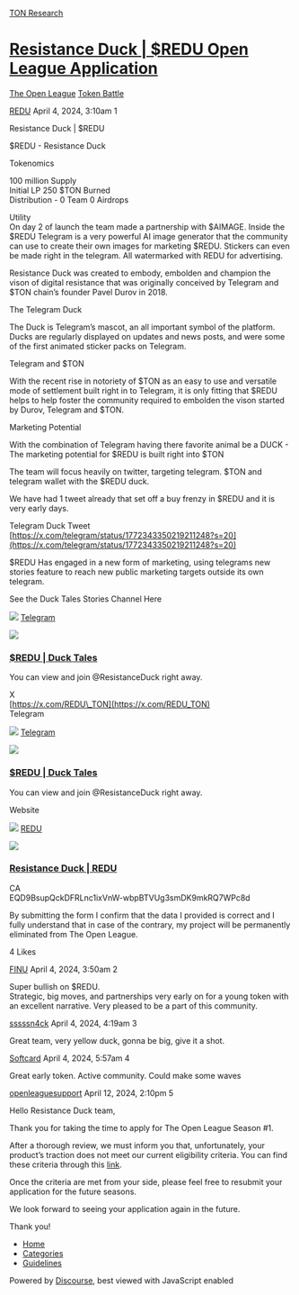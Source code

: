 [TON Research](/)

# [Resistance Duck | $REDU Open League Application](/t/resistance-duck-redu-open-league-application/5894)

[The Open League](/c/the-open-league/token-leaderboard/57)  [Token Battle](/c/the-open-league/token-leaderboard/57) 

    

[REDU](https://tonresear.ch/u/REDU)   April 4, 2024, 3:10am  1

Resistance Duck | $REDU

$REDU - Resistance Duck

Tokenomics

100 million Supply  
Initial LP 250 $TON Burned  
Distribution - 0 Team 0 Airdrops

Utility  
On day 2 of launch the team made a partnership with $AIMAGE. Inside the $REDU Telegram is a very powerful AI image generator that the community can use to create their own images for marketing $REDU. Stickers can even be made right in the telegram. All watermarked with REDU for advertising.

Resistance Duck was created to embody, embolden and champion the vison of digital resistance that was originally conceived by Telegram and $TON chain’s founder Pavel Durov in 2018.

The Telegram Duck

The Duck is Telegram’s mascot, an all important symbol of the platform. Ducks are regularly displayed on updates and news posts, and were some of the first animated sticker packs on Telegram.

Telegram and $TON

With the recent rise in notoriety of $TON as an easy to use and versatile mode of settlement built right in to Telegram, it is only fitting that $REDU helps to help foster the community required to embolden the vison started by Durov, Telegram and $TON.

Marketing Potential

With the combination of Telegram having there favorite animal be a DUCK - The marketing potential for $REDU is built right into $TON

The team will focus heavily on twitter, targeting telegram. $TON and telegram wallet with the $REDU duck.

We have had 1 tweet already that set off a buy frenzy in $REDU and it is very early days.

Telegram Duck Tweet  
[https://x.com/telegram/status/1772343350219211248?s=20](https://x.com/telegram/status/1772343350219211248?s=20)

$REDU Has engaged in a new form of marketing, using telegrams new stories feature to reach new public marketing targets outside its own telegram.

See the Duck Tales Stories Channel Here

![](https://telegram.org/img/website_icon.svg?4) [Telegram](https://t.me/ResistanceDuck)

![](https://tonresear.ch/uploads/default/original/2X/c/cf2479730f545da8630f84944093fe1583d9f5b6.jpeg)

### [$REDU | Duck Tales](https://t.me/ResistanceDuck)

You can view and join @ResistanceDuck right away.

X  
[https://x.com/REDU\_TON](https://x.com/REDU_TON)  
Telegram

![](https://telegram.org/img/website_icon.svg?4) [Telegram](https://t.me/ResistanceDuck)

![](https://tonresear.ch/uploads/default/original/2X/c/cf2479730f545da8630f84944093fe1583d9f5b6.jpeg)

### [$REDU | Duck Tales](https://t.me/ResistanceDuck)

You can view and join @ResistanceDuck right away.

Website

![](https://tonresear.ch/uploads/default/original/2X/6/618f5098db212fd5b4716467dc8e60fdd42ded21.png) [REDU](https://www.resistanceduck.com/)

![](https://tonresear.ch/uploads/default/optimized/2X/1/16257441309acb0cc03dd02fb3433012bc51620f_2_500x500.jpeg)

### [Resistance Duck | REDU](https://www.resistanceduck.com/)

CA  
EQD9BsupQckDFRLnc1ixVnW-wbpBTVUg3smDK9mkRQ7WPc8d

By submitting the form I confirm that the data I provided is correct and I fully understand that in case of the contrary, my project will be permanently eliminated from The Open League.

  4 Likes

[FINU](https://tonresear.ch/u/FINU) April 4, 2024, 3:50am  2

Super bullish on $REDU.  
Strategic, big moves, and partnerships very early on for a young token with an excellent narrative. Very pleased to be a part of this community.

 

[sssssn4ck](https://tonresear.ch/u/sssssn4ck) April 4, 2024, 4:19am  3

Great team, very yellow duck, gonna be big, give it a shot.

 

[Softcard](https://tonresear.ch/u/Softcard) April 4, 2024, 5:57am  4

Great early token. Active community. Could make some waves

 

[openleaguesupport](https://tonresear.ch/u/openleaguesupport) April 12, 2024, 2:10pm  5

Hello Resistance Duck team,

Thank you for taking the time to apply for The Open League Season #1.

After a thorough review, we must inform you that, unfortunately, your product’s traction does not meet our current eligibility criteria. You can find these criteria through this [link](https://tonresear.ch/t/about-the-token-leaderboard-minor-league-category/1274).

Once the criteria are met from your side, please feel free to resubmit your application for the future seasons.

We look forward to seeing your application again in the future.

Thank you!

 

*   [Home](/)
*   [Categories](/categories)
*   [Guidelines](/guidelines)

Powered by [Discourse](https://www.discourse.org), best viewed with JavaScript enabled